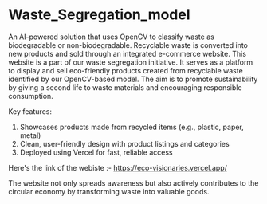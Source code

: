 # Waste_Segregation_model
An AI-powered solution that uses OpenCV to classify waste as biodegradable or non-biodegradable. Recyclable waste is converted into new products and sold through an integrated e-commerce website.
This website is a part of our waste segregation initiative. It serves as a platform to display and sell eco-friendly products created from recyclable waste identified by our OpenCV-based model. The aim is to promote sustainability by giving a second life to waste materials and encouraging responsible consumption.

Key features:
1. Showcases products made from recycled items (e.g., plastic, paper, metal)
2. Clean, user-friendly design with product listings and categories
3. Deployed using Vercel for fast, reliable access

Here's the link of the webiste :- https://eco-visionaries.vercel.app/

The website not only spreads awareness but also actively contributes to the circular economy by transforming waste into valuable goods.
